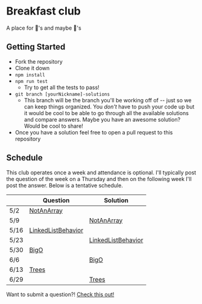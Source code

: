 # Breakfast club

A place for 🍩's and maybe 🍰's

## Getting Started

- Fork the repository
- Clone it down
- `npm install`
- `npm run test`
  - Try to get all the tests to pass!
- `git branch [yourNickname]-solutions`
  - This branch will be the branch you'll be working off of -- just so we can keep things organized. You *don't* have to push your code up but it would be cool to be able to go through all the available solutions and compare answers. Maybe you have an awesome solution? Would be cool to share!
- Once you have a solution feel free to open a pull request to this repository

## Schedule

This club operates once a week and attendance is optional. I'll typically post the question of the week on a Thursday and then on the following week I'll post the answer. Below is a tentative schedule.

|      |   Question | Solution |
|------|------------|----------|
| 5/2  | [NotAnArray](https://github.com/jasonly/breakfast-club/blob/master/questions/01-not-an-array.js) |            |
| 5/9  |            | [NotAnArray](https://github.com/jasonly/breakfast-club/blob/solutions/questions/01-not-an-array.js) |
| 5/16 | [LinkedListBehavior](https://github.com/jasonly/breakfast-club/blob/master/questions/02-not-an-array-linked-list.js) |            |
| 5/23 |          | [LinkedListBehavior](https://github.com/jasonly/breakfast-club/blob/solutions/questions/02-not-an-array-linked-list.js) |
| 5/30 | [BigO](#) |            |
| 6/6  |          | [BigO](#) |
| 6/13 | [Trees](#) |            |
| 6/29  |          | [Trees](#) |

Want to submit a question?! [Check this out!](https://github.com/jasonly/breakfast-club/issues/9)
